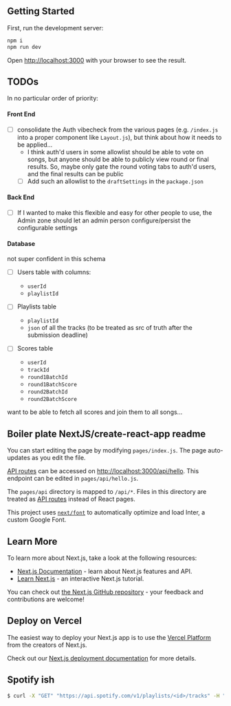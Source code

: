 ## Getting Started

First, run the development server:

```bash
npm i
npm run dev
```

Open [http://localhost:3000](http://localhost:3000) with your browser to see the result.

## TODOs
In no particular order of priority:

#### Front End 
- [ ] consolidate the Auth vibecheck from the various pages (e.g. `/index.js` into a proper component like `Layout.js`), but think about how it needs to be applied... 
  - I think auth'd users in some allowlist should be able to vote on songs, but anyone should be able to publicly view round or final results.  So, maybe only gate the round voting tabs to auth'd users, and the final results can be public
  - [ ] Add such an allowlist to the `draftSettings` in the `package.json`

#### Back End

- [ ] If I wanted to make this flexible and easy for other people to use, the Admin zone should let an admin person configure/persist the configurable settings

#### Database

not super confident in this schema 
- [ ] Users table with columns: 
  - `userId`
  - `playlistId`

- [ ] Playlists table
  - `playlistId`
  - `json` of all the tracks (to be treated as src of truth after the submission deadline)
- [ ] Scores table
  - `userId`
  - `trackId`
  - `round1BatchId`
  - `round1BatchScore`
  - `round2BatchId`
  - `round2BatchScore`


want to be able to fetch all scores and join them to all songs...

## Boiler plate NextJS/create-react-app readme

You can start editing the page by modifying `pages/index.js`. The page auto-updates as you edit the file.

[API routes](https://nextjs.org/docs/api-routes/introduction) can be accessed on [http://localhost:3000/api/hello](http://localhost:3000/api/hello). This endpoint can be edited in `pages/api/hello.js`.

The `pages/api` directory is mapped to `/api/*`. Files in this directory are treated as [API routes](https://nextjs.org/docs/api-routes/introduction) instead of React pages.

This project uses [`next/font`](https://nextjs.org/docs/basic-features/font-optimization) to automatically optimize and load Inter, a custom Google Font.

## Learn More

To learn more about Next.js, take a look at the following resources:

- [Next.js Documentation](https://nextjs.org/docs) - learn about Next.js features and API.
- [Learn Next.js](https://nextjs.org/learn) - an interactive Next.js tutorial.

You can check out [the Next.js GitHub repository](https://github.com/vercel/next.js/) - your feedback and contributions are welcome!

## Deploy on Vercel

The easiest way to deploy your Next.js app is to use the [Vercel Platform](https://vercel.com/new?utm_medium=default-template&filter=next.js&utm_source=create-next-app&utm_campaign=create-next-app-readme) from the creators of Next.js.

Check out our [Next.js deployment documentation](https://nextjs.org/docs/deployment) for more details.

## Spotify ish

```bash
$ curl -X "GET" "https://api.spotify.com/v1/playlists/<id>/tracks" -H "Accept: application/json" -H "Content-Type: application/json" -H "Authorization: Bearer <token>"
```